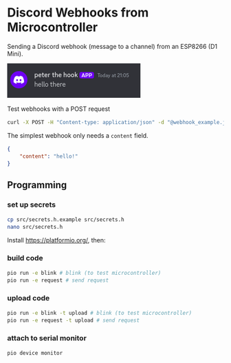 # Discord Webhooks from Microcontroller

Sending a Discord webhook (message to a channel) from an ESP8266 (D1 Mini).

![screenshot of Discord webhook message](images/webhook_example.png)

Test webhooks with a POST request

```bash
curl -X POST -H "Content-type: application/json" -d "@webhook_example.json" "${WEBHOOK_URL}"
```

The simplest webhook only needs a `content` field.

```json
{
    "content": "hello!"
}
```

## Programming

### set up secrets

```bash
cp src/secrets.h.example src/secrets.h
nano src/secrets.h
```

Install <https://platformio.org/>, then:

### build code

```bash
pio run -e blink # blink (to test microcontroller)
pio run -e request # send request
```

### upload code

```bash
pio run -e blink -t upload # blink (to test microcontroller)
pio run -e request -t upload # send request
```

### attach to serial monitor

```bash
pio device monitor
```
